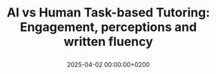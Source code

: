 ---
title: >
  AI vs Human Task-based Tutoring: Engagement, perceptions and written fluency
type: Paper
with: Anaïs Tack
event: TBLT Conference 2025
event_url: https://www.rug.nl/research/clcg/research/nld2017/tblt2025/
location: University of Groningen
address:
  city: Groningen
  country: Netherlands
date: 2025-04-02 00:00:00+0200
---